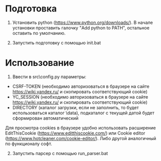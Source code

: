 ﻿# Подготовка

1. Установить python (https://www.python.org/downloads/).
В начале установки проставить галочку "Add python to PATH", остальное оставить по умолчанию.

2. Запустить подготовку с помощью init.bat

# Использование

1. Ввести в src\config.py параметры:
- CSRF-TOKEN (необходимо авторизоваться в браузере на сайте https://wiki.yandex.ru/ и скопировать соответствующий cookie)
- YC_SESSION (необходимо авторизоваться в браузере на сайте https://wiki.yandex.ru/ и скопировать соответствующий cookie)
- DIRECTORY (каталог загрузки, если не заполнить, то будет использоваться каталог \data), подкаталог с текущей датой будет сформирован автоматический

Для просмотра cookies в браузере удобно использовать расширение EditThisCookie (https://www.editthiscookie.com/) или Cookie editor (https://www.hotcleaner.com/cookie-editor/).
Либо другой аналогичный по функционалу софт.

2. Запустить парсер с помощью run_parser.bat
